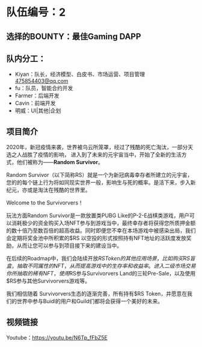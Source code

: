 # 队伍编号：2

## 选择的BOUNTY：最佳Gaming DAPP

## 队内分工：

- Kiyan：队长，经济模型、白皮书、市场运营、项目管理 475854403@qq.com
- fu：队员，智能合约开发
- Farmer：后端开发
- Cavin：前端开发
- 明威：UI|其他|企划

## 项目简介

2020年，新冠疫情来袭，世界被乌云所笼罩，经过了残酷的死亡淘汰，一部分天选之人战胜了疫情的影响，
进入到了未来的元宇宙当中，开始了全新的生活方式，他们被称为——**Random Survivor**。

Random Survivor（以下简称RS）就是一个为新冠病毒幸存者所建立的元宇宙，您的的每个链上行为将如同现实世界一般，影响生与死的概率。是活下来，步入新纪元，亦或是淘汰在残酷的世界里。

Welcome to the Survivorvers！

玩法方面Random Survivor是一款放置类PUBG Like的P-2-E战棋类游戏，用户可以消耗极少的资金购买入场NFT参与到游戏当中，最终幸存者将获得您所质押金额的数十倍乃至数百倍的超高收益。同时即便您不幸在本场游戏中被感染出局，我们会定期将奖金池中所积累的$RS 以空投的形式按照持有NFT地址的活跃度发放奖励，从而让您可以参与到项目接下来的建设当中。

在后续的Roadmap中，我们会陆续开放$RS Token的其他应用场景，比如购买RS盲盒，抽取不同属性的NFT，从而提高游戏中的生存率和收益率。进入二级市场交易你所抽取的稀有NFT，使用$RS参与Survivorvers Land的三轮Pre-Sale，以及使用$RS参与其他Survivorvers游戏等。

我们相信随着 Survivorvers生态的逐渐完善，所有持有$RS Token，并愿意在我们的世界中参与Buidl的用户和Guild们都将会获得一个美好的未来。

## 视频链接

Youtube：https://youtu.be/N6Tp_fFbZ5E

